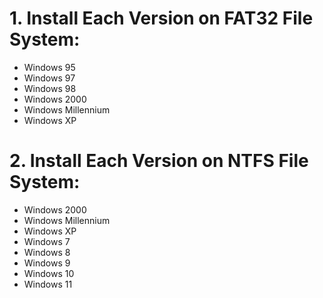 # 1. Install Each Version on FAT32 File System:
   - Windows 95
   - Windows 97
   - Windows 98
   - Windows 2000
   - Windows Millennium
   - Windows XP
# 2. Install Each Version on NTFS File System:
   - Windows 2000
   - Windows Millennium
   - Windows XP
   - Windows 7
   - Windows 8
   - Windows 9
   - Windows 10
   - Windows 11
